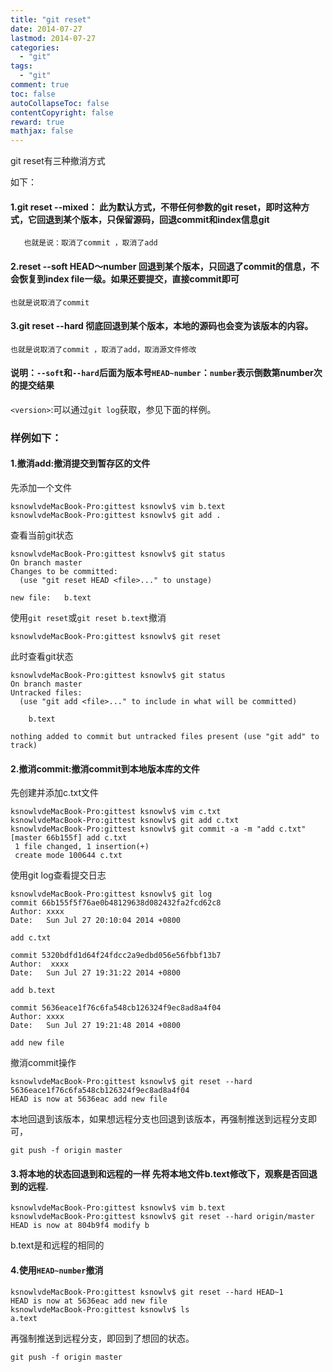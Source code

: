 ```yaml
---
title: "git reset"
date: 2014-07-27
lastmod: 2014-07-27
categories:
  - "git"
tags:
  - "git"
comment: true
toc: false
autoCollapseToc: false
contentCopyright: false
reward: true
mathjax: false
---
```


git reset有三种撤消方式

如下：

#### 1.git reset --mixed：    此为默认方式，不带任何参数的git reset，即时这种方式，它回退到某个版本，只保留源码，回退commit和index信息git 
       也就是说：取消了commit ，取消了add

#### 2.reset --soft  HEAD～number    回退到某个版本，只回退了commit的信息，不会恢复到index file一级。如果还要提交，直接commit即可
    也就是说取消了commit

#### 3.git reset --hard <version>    彻底回退到某个版本，本地的源码也会变为该版本的内容。
    也就是说取消了commit ，取消了add，取消源文件修改
    
#### 说明：`--soft`和`--hard`后面为版本号`HEAD~number`：`number`表示倒数第number次的提交结果

`<version>`:可以通过`git log`获取，参见下面的样例。

### 样例如下：
#### 1.撤消add:撤消提交到暂存区的文件
先添加一个文件

    ksnowlvdeMacBook-Pro:gittest ksnowlv$ vim b.text
    ksnowlvdeMacBook-Pro:gittest ksnowlv$ git add .

查看当前git状态
   
    ksnowlvdeMacBook-Pro:gittest ksnowlv$ git status
    On branch master
    Changes to be committed:
      (use "git reset HEAD <file>..." to unstage)

	new file:   b.text
	
使用`git reset`或`git reset b.text`撤消

    ksnowlvdeMacBook-Pro:gittest ksnowlv$ git reset
此时查看git状态

    ksnowlvdeMacBook-Pro:gittest ksnowlv$ git status
    On branch master
    Untracked files:
      (use "git add <file>..." to include in what will be committed)

	    b.text

    nothing added to commit but untracked files present (use "git add" to track)
    
#### 2.撤消commit:撤消commit到本地版本库的文件
先创建并添加c.txt文件

    ksnowlvdeMacBook-Pro:gittest ksnowlv$ vim c.txt
    ksnowlvdeMacBook-Pro:gittest ksnowlv$ git add c.txt
    ksnowlvdeMacBook-Pro:gittest ksnowlv$ git commit -a -m "add c.txt"
    [master 66b155f] add c.txt
     1 file changed, 1 insertion(+)
     create mode 100644 c.txt
使用git log查看提交日志

    ksnowlvdeMacBook-Pro:gittest ksnowlv$ git log
    commit 66b155f5f76ae0b48129638d082432fa2fcd62c8
    Author: xxxx
    Date:   Sun Jul 27 20:10:04 2014 +0800

    add c.txt

    commit 5320bdfd1d64f24fdcc2a9edbd056e56fbbf13b7
    Author:  xxxx
    Date:   Sun Jul 27 19:31:22 2014 +0800

    add b.text

    commit 5636eace1f76c6fa548cb126324f9ec8ad8a4f04
    Author: xxxx
    Date:   Sun Jul 27 19:21:48 2014 +0800

    add new file
 撤消commit操作   

    ksnowlvdeMacBook-Pro:gittest ksnowlv$ git reset --hard 5636eace1f76c6fa548cb126324f9ec8ad8a4f04
    HEAD is now at 5636eac add new file
    
本地回退到该版本，如果想远程分支也回退到该版本，再强制推送到远程分支即可，    
   
    git push -f origin master
    
    
#### 3.将本地的状态回退到和远程的一样 先将本地文件b.text修改下，观察是否回退到的远程.
 
    ksnowlvdeMacBook-Pro:gittest ksnowlv$ vim b.text 
    ksnowlvdeMacBook-Pro:gittest ksnowlv$ git reset --hard origin/master
    HEAD is now at 804b9f4 modify b
   
b.text是和远程的相同的

#### 4.使用`HEAD~number`撤消
    ksnowlvdeMacBook-Pro:gittest ksnowlv$ git reset --hard HEAD~1
    HEAD is now at 5636eac add new file
    ksnowlvdeMacBook-Pro:gittest ksnowlv$ ls
    a.text
    
再强制推送到远程分支，即回到了想回的状态。

    git push -f origin master
    


